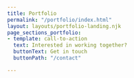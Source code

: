 ```yaml
---
title: Portfolio
permalink: "/portfolio/index.html"
layout: layouts/portfolio-landing.njk
page_sections_portfolio:
- template: call-to-action
  text: Interested in working together?
  buttonText: Get in touch
  buttonPath: "/contact"

---
```

